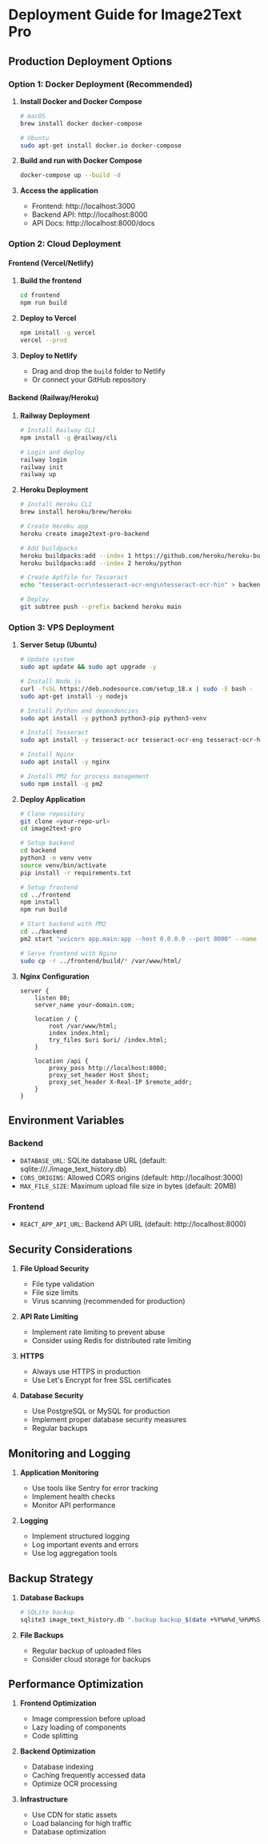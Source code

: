 # Deployment Guide for Image2Text Pro

## Production Deployment Options

### Option 1: Docker Deployment (Recommended)

1. **Install Docker and Docker Compose**
   ```bash
   # macOS
   brew install docker docker-compose
   
   # Ubuntu
   sudo apt-get install docker.io docker-compose
   ```

2. **Build and run with Docker Compose**
   ```bash
   docker-compose up --build -d
   ```

3. **Access the application**
   - Frontend: http://localhost:3000
   - Backend API: http://localhost:8000
   - API Docs: http://localhost:8000/docs

### Option 2: Cloud Deployment

#### Frontend (Vercel/Netlify)

1. **Build the frontend**
   ```bash
   cd frontend
   npm run build
   ```

2. **Deploy to Vercel**
   ```bash
   npm install -g vercel
   vercel --prod
   ```

3. **Deploy to Netlify**
   - Drag and drop the `build` folder to Netlify
   - Or connect your GitHub repository

#### Backend (Railway/Heroku)

1. **Railway Deployment**
   ```bash
   # Install Railway CLI
   npm install -g @railway/cli
   
   # Login and deploy
   railway login
   railway init
   railway up
   ```

2. **Heroku Deployment**
   ```bash
   # Install Heroku CLI
   brew install heroku/brew/heroku
   
   # Create Heroku app
   heroku create image2text-pro-backend
   
   # Add buildpacks
   heroku buildpacks:add --index 1 https://github.com/heroku/heroku-buildpack-apt
   heroku buildpacks:add --index 2 heroku/python
   
   # Create Aptfile for Tesseract
   echo "tesseract-ocr\ntesseract-ocr-eng\ntesseract-ocr-hin" > backend/Aptfile
   
   # Deploy
   git subtree push --prefix backend heroku main
   ```

### Option 3: VPS Deployment

1. **Server Setup (Ubuntu)**
   ```bash
   # Update system
   sudo apt update && sudo apt upgrade -y
   
   # Install Node.js
   curl -fsSL https://deb.nodesource.com/setup_18.x | sudo -E bash -
   sudo apt-get install -y nodejs
   
   # Install Python and dependencies
   sudo apt install -y python3 python3-pip python3-venv
   
   # Install Tesseract
   sudo apt install -y tesseract-ocr tesseract-ocr-eng tesseract-ocr-hin
   
   # Install Nginx
   sudo apt install -y nginx
   
   # Install PM2 for process management
   sudo npm install -g pm2
   ```

2. **Deploy Application**
   ```bash
   # Clone repository
   git clone <your-repo-url>
   cd image2text-pro
   
   # Setup backend
   cd backend
   python3 -m venv venv
   source venv/bin/activate
   pip install -r requirements.txt
   
   # Setup frontend
   cd ../frontend
   npm install
   npm run build
   
   # Start backend with PM2
   cd ../backend
   pm2 start "uvicorn app.main:app --host 0.0.0.0 --port 8000" --name "image2text-backend"
   
   # Serve frontend with Nginx
   sudo cp -r ../frontend/build/* /var/www/html/
   ```

3. **Nginx Configuration**
   ```nginx
   server {
       listen 80;
       server_name your-domain.com;
       
       location / {
           root /var/www/html;
           index index.html;
           try_files $uri $uri/ /index.html;
       }
       
       location /api {
           proxy_pass http://localhost:8000;
           proxy_set_header Host $host;
           proxy_set_header X-Real-IP $remote_addr;
       }
   }
   ```

## Environment Variables

### Backend
- `DATABASE_URL`: SQLite database URL (default: sqlite:///./image_text_history.db)
- `CORS_ORIGINS`: Allowed CORS origins (default: http://localhost:3000)
- `MAX_FILE_SIZE`: Maximum upload file size in bytes (default: 20MB)

### Frontend
- `REACT_APP_API_URL`: Backend API URL (default: http://localhost:8000)

## Security Considerations

1. **File Upload Security**
   - File type validation
   - File size limits
   - Virus scanning (recommended for production)

2. **API Rate Limiting**
   - Implement rate limiting to prevent abuse
   - Consider using Redis for distributed rate limiting

3. **HTTPS**
   - Always use HTTPS in production
   - Use Let's Encrypt for free SSL certificates

4. **Database Security**
   - Use PostgreSQL or MySQL for production
   - Implement proper database security measures
   - Regular backups

## Monitoring and Logging

1. **Application Monitoring**
   - Use tools like Sentry for error tracking
   - Implement health checks
   - Monitor API performance

2. **Logging**
   - Implement structured logging
   - Log important events and errors
   - Use log aggregation tools

## Backup Strategy

1. **Database Backups**
   ```bash
   # SQLite backup
   sqlite3 image_text_history.db ".backup backup_$(date +%Y%m%d_%H%M%S).db"
   ```

2. **File Backups**
   - Regular backup of uploaded files
   - Consider cloud storage for backups

## Performance Optimization

1. **Frontend Optimization**
   - Image compression before upload
   - Lazy loading of components
   - Code splitting

2. **Backend Optimization**
   - Database indexing
   - Caching frequently accessed data
   - Optimize OCR processing

3. **Infrastructure**
   - Use CDN for static assets
   - Load balancing for high traffic
   - Database optimization

